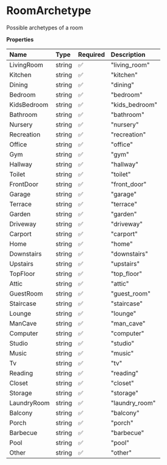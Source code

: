 # RoomArchetype

Possible archetypes of a room

**Properties**

| Name        | Type   | Required | Description    |
| :---------- | :----- | :------- | :------------- |
| LivingRoom  | string | ✅       | "living_room"  |
| Kitchen     | string | ✅       | "kitchen"      |
| Dining      | string | ✅       | "dining"       |
| Bedroom     | string | ✅       | "bedroom"      |
| KidsBedroom | string | ✅       | "kids_bedroom" |
| Bathroom    | string | ✅       | "bathroom"     |
| Nursery     | string | ✅       | "nursery"      |
| Recreation  | string | ✅       | "recreation"   |
| Office      | string | ✅       | "office"       |
| Gym         | string | ✅       | "gym"          |
| Hallway     | string | ✅       | "hallway"      |
| Toilet      | string | ✅       | "toilet"       |
| FrontDoor   | string | ✅       | "front_door"   |
| Garage      | string | ✅       | "garage"       |
| Terrace     | string | ✅       | "terrace"      |
| Garden      | string | ✅       | "garden"       |
| Driveway    | string | ✅       | "driveway"     |
| Carport     | string | ✅       | "carport"      |
| Home        | string | ✅       | "home"         |
| Downstairs  | string | ✅       | "downstairs"   |
| Upstairs    | string | ✅       | "upstairs"     |
| TopFloor    | string | ✅       | "top_floor"    |
| Attic       | string | ✅       | "attic"        |
| GuestRoom   | string | ✅       | "guest_room"   |
| Staircase   | string | ✅       | "staircase"    |
| Lounge      | string | ✅       | "lounge"       |
| ManCave     | string | ✅       | "man_cave"     |
| Computer    | string | ✅       | "computer"     |
| Studio      | string | ✅       | "studio"       |
| Music       | string | ✅       | "music"        |
| Tv          | string | ✅       | "tv"           |
| Reading     | string | ✅       | "reading"      |
| Closet      | string | ✅       | "closet"       |
| Storage     | string | ✅       | "storage"      |
| LaundryRoom | string | ✅       | "laundry_room" |
| Balcony     | string | ✅       | "balcony"      |
| Porch       | string | ✅       | "porch"        |
| Barbecue    | string | ✅       | "barbecue"     |
| Pool        | string | ✅       | "pool"         |
| Other       | string | ✅       | "other"        |

<!-- This file was generated by liblab | https://liblab.com/ -->
